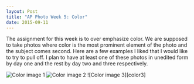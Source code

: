 ```yaml
---
layout: Post
title: "AP Photo Week 5: Color"
date: 2015-09-11
---
```


 
The assignment for this week is to over emphasize color. We are supposed
to take photos where color is the most prominent element of the photo
and the subject comes second. Here are a few examples I liked that I
would like to try to pull off. I plan to have at least one of these
photos in unedited form by day one and the rest by day two and three
respectively.

![Color image 1][color1]
![Color image 2][color2]
![Color image 3][color3]

[color1]: /assets/img/week5/color1.jpg
[color2]: /assets/img/week5/color2.jpg
